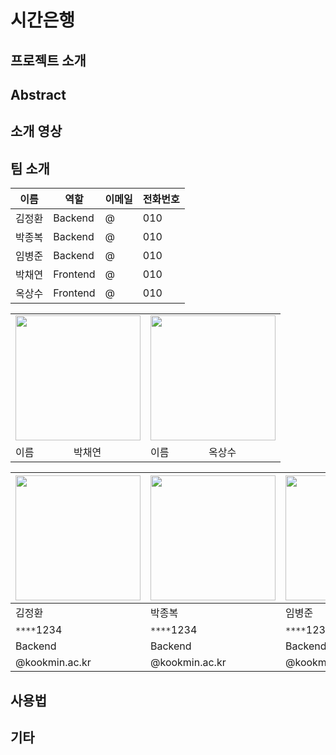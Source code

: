 # 시간은행

**프로젝트 소개**
---------------------


**Abstract**
---------------------


**소개 영상**
---------------------


**팀 소개**
---------------------

|이름|역할|이메일|전화번호|
|---|---|---|---|
|김정환|Backend|@|010|
|박종복|Backend|@|010|
|임병준|Backend|@|010|
|박채연|Frontend|@|010|
|옥상수|Frontend|@|010|

<table>
  <tr>
    <td colspan = "2"><img width="200px" src="https://pbs.twimg.com/media/EA9UJBjU4AAdkCm?format=jpg&name=small"></img></td> 
    <td colspan = "2"><img width="200px" src="https://pbs.twimg.com/media/EFHWmyXUEAASe0o.jpg"></img></td>
  </tr>
  <tr>
    <td>이름</td><td>박채연</td>
    <td>이름</td><td>옥상수</td>
  </tr>  
  
</table>

|<img width="200px" src="https://pbs.twimg.com/media/EA9UJBjU4AAdkCm?format=jpg&name=small"></img>|<img width="200px" src="https://pbs.twimg.com/media/EA9UJBjU4AAdkCm?format=jpg&name=small"></img>|<img width="200px" src="https://pbs.twimg.com/media/EA9UJBjU4AAdkCm?format=jpg&name=small"></img>|
|---|---|---|
|김정환|박종복|임병준|
|`****`1234|`****`1234|`****`1234|
|Backend|Backend|Backend|
|@kookmin.ac.kr|@kookmin.ac.kr|@kookmin.ac.kr|

**사용법**
---------------------


**기타**
---------------------

